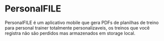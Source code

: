 # PersonalFILE
PersonalFILE é um aplicativo mobile que gera PDFs de planilhas de treino para personal trainer totalmente personalizaveis, os treinos que você registra não são perdidos mas armazenados em storage local.

